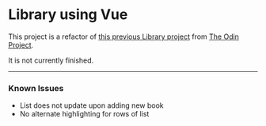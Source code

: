 # Library using Vue

This project is a refactor of [this previous Library project](https://github.com/ellielle/library) 
from [The Odin Project](https://www.theodinproject.com/courses/javascript/lessons/frameworks).


It is not currently finished.
<hr>

### Known Issues
* List does not update upon adding new book
* No alternate highlighting for rows of list 

